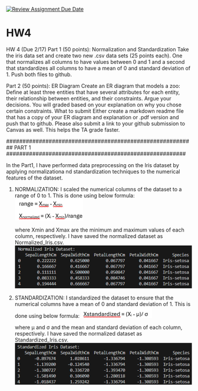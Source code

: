 [![Review Assignment Due Date](https://classroom.github.com/assets/deadline-readme-button-22041afd0340ce965d47ae6ef1cefeee28c7c493a6346c4f15d667ab976d596c.svg)](https://classroom.github.com/a/hiWoDjT-)
# HW4
HW 4
(Due 2/17)
Part 1 (50 points): Normalization and Standardization 
Take the iris data set and create two new .csv data sets (25 points each). One that normalizes all columns to have values between 0 and 1 and a second that standardizes all columns to have a mean of 0 and standard deviation of 1.
Push both files to github. 

Part 2 (50 points): ER Diagram 
Create an ER diagram that models a zoo:
Define at least three entities that have several attributes for each entity, their relationship between entities, and their constraints. Argue your decisions. You will graded based on your explanation on why you chose certain constraints. 
What to submit 
Either create a markdown readme file that has a copy of your ER diagram and explanation or .pdf version and push that to github.
Please also submit a link to your github submission to Canvas as well. This helps the TA grade faster.


##########################################################  PART 1  #######################################################

In the Part1, I have performed data preprocessing on the Iris dataset by applying normalizationa nd standardization techniques to the numerical features of the dataset.

1. NORMALIZATION:
    I scaled the numerical columns of the dataset to a range of 0 to 1. This is done using below formula:
        ![alt text](image.png)

    where Xmin and Xmax are the minimum and maximum values of each column, respectively.
    I have saved the normalized dataset as Normalized_Iris.csv.
    ![alt text](image-1.png)

2. STANDARDIZATION:
    I standardized the dataset to ensure that the numerical columns have a mean of 0 and standard deviation of 1. This is done using below formula:
        ![alt text](image-3.png)

    where μ and σ and the mean and standard deviation of each column, respectively.
    I have saved the normalized dataset as Standardized_Iris.csv.
    ![alt text](image-2.png)

